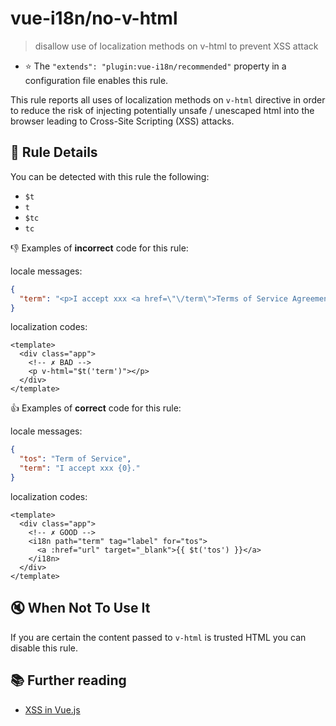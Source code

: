 # vue-i18n/no-v-html

> disallow use of localization methods on v-html to prevent XSS attack

- :star: The `"extends": "plugin:vue-i18n/recommended"` property in a configuration file enables this rule.

This rule reports all uses of localization methods on `v-html` directive in order to reduce the risk of injecting potentially unsafe / unescaped html into the browser leading to Cross-Site Scripting (XSS) attacks.

## :book: Rule Details

You can be detected with this rule the following:

- `$t`
- `t`
- `$tc`
- `tc`

:-1: Examples of **incorrect** code for this rule:

locale messages:
```json
{
  "term": "<p>I accept xxx <a href=\"\/term\">Terms of Service Agreement</a></p>"
}
```

localization codes:

```vue
<template>
  <div class="app">
    <!-- ✗ BAD -->
    <p v-html="$t('term')"></p>
  </div>
</template>
```

:+1: Examples of **correct** code for this rule:

locale messages:
```json
{
  "tos": "Term of Service",
  "term": "I accept xxx {0}."
}
```

localization codes:

```vue
<template>
  <div class="app">
    <!-- ✗ GOOD -->
    <i18n path="term" tag="label" for="tos">
      <a :href="url" target="_blank">{{ $t('tos') }}</a>
    </i18n>
  </div>
</template>
```

## :mute: When Not To Use It

If you are certain the content passed to `v-html` is trusted HTML you can disable this rule.

## :books: Further reading

- [XSS in Vue.js](https://blog.sqreen.io/xss-in-vue-js/)
